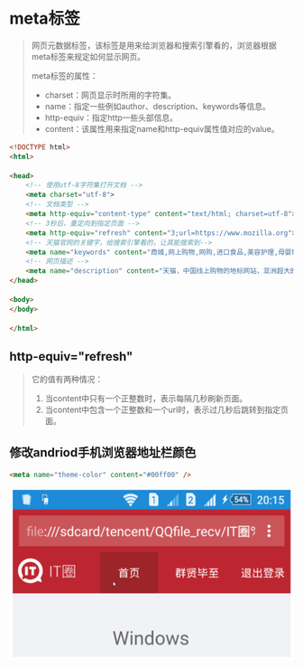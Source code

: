 # meta标签

> 网页元数据标签，该标签是用来给浏览器和搜索引擎看的，浏览器根据meta标签来规定如何显示网页。
>
>  
>
> meta标签的属性：
>
> * charset：网页显示时所用的字符集。
> * name：指定一些例如author、description、keywords等信息。
> * http-equiv：指定http一些头部信息。
> * content：该属性用来指定name和http-equiv属性值对应的value。

```html
<!DOCTYPE html>
<html>

<head>
    <!-- 使用utf-8字符集打开文档 -->
    <meta charset="utf-8">
    <!-- 文档类型 -->
    <meta http-equiv="content-type" content="text/html; charset=utf-8">
    <!-- 3秒后，重定向到指定页面 -->
    <meta http-equiv="refresh" content="3;url=https://www.mozilla.org">
    <!-- 天猫官网的关键字，给搜索引擎看的，让其能搜索到-->
    <meta name="keywords" content="商城,网上购物,网购,进口食品,美容护理,母婴玩具,家用电器,手机数码,家居生活,服饰内衣,营养保健,钟表珠宝,饰品箱包,汽车生活,图书音像,礼品卡">
    <!-- 网页描述 -->
    <meta name="description" content="天猫，中国线上购物的地标网站，亚洲超大的综合性购物平台，拥有10万多品牌商家。每日发布大量国内外商品！正品网购，上天猫！天猫千万大牌正品,品类全，一站购，支付安全，退换无忧！理想生活上天猫!">
</head>

<body>
</body>

</html>
```

## http-equiv="refresh"

> 它的值有两种情况：
>
> 1. 当content中只有一个正整数时，表示每隔几秒刷新页面。
> 2. 当content中包含一个正整数和一个url时，表示过几秒后跳转到指定页面。



## 修改andriod手机浏览器地址栏颜色



```html
<meta name="theme-color" content="#00ff00" />
```

![image-20210226122030497](media/meta标签/image-20210226122030497.png)